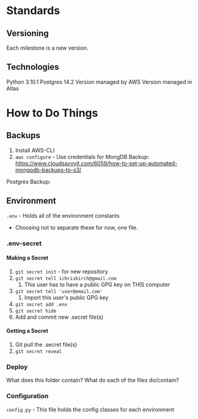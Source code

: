# Standards

## Versioning
Each milestone is a new version.


## Technologies
Python 3.10.1
Postgres 14.2
Version managed by AWS
Version managed in Atlas


# How to Do Things

## Backups
1. Install AWS-CLI
2. `aws configure` - Use credentials for 
MongDB Backup:
https://www.cloudsavvyit.com/6059/how-to-set-up-automated-mongodb-backups-to-s3/

Postgres Backup:


## Environment

`.env` - Holds all of the environment constants
  - Choosing not to separate these for now, one file.

### .env-secret

#### Making a Secret
1. `git secret init` - for new repository
2. `git secret tell ichrisbirch@gmail.com`
   1. This user has to have a public GPG key on THIS computer
3. `git secret tell 'user@email.com'`
   1. Import this user's public GPG key
4. `git secret add .env`
5. `git secret hide`
6. Add and commit new .secret file(s)

#### Getting a Secret
1. Git pull the .secret file(s)
2. `git secret reveal`

### Deploy
What does this folder contain?
What do each of the files do/contain?

### Configuration
`config.py` - This file holds the config classes for each environment
